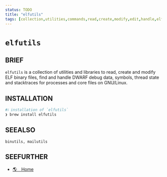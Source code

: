 ```yaml
---
status: TODO
title: "elfutils"
tags: [collection,utilities,commands,read,create,modify,edit,handle,elf,binary,dwarf,debug,data,symbols,files]
---
```


# `elfutils`

## BRIEF

`elfutils` is a collection of utilities and libraries to read, create and modify ELF binary files, find and handle DWARF debug data, symbols, thread state and stacktraces for processes and core files on GNU/Linux.

## INSTALLATION


```bash
#ℹ︎ installation of `elfutils`
❯ brew install elfutils
```



## SEEALSO

    binutils, mailutils

## SEEFURTHER

- [🌎 Home](https://sourceware.org/elfutils/)
